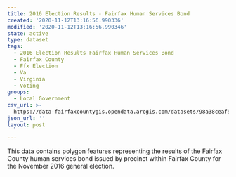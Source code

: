 ```yaml
---
title: 2016 Election Results - Fairfax Human Services Bond
created: '2020-11-12T13:16:56.990336'
modified: '2020-11-12T13:16:56.990346'
state: active
type: dataset
tags:
  - 2016 Election Results Fairfax Human Services Bond
  - Fairfax County
  - Ffx Election
  - Va
  - Virginia
  - Voting
groups:
  - Local Government
csv_url: >-
  https://data-fairfaxcountygis.opendata.arcgis.com/datasets/98a38ceaf55a48f081ef15d278813329_10.csv?outSR=%7B%22latestWkid%22%3A2283%2C%22wkid%22%3A102746%7D
json_url: ''
layout: post

---
```

This data contains polygon features representing the results of the Fairfax County human services bond issued by precinct within Fairfax County for the November 2016 general election.
